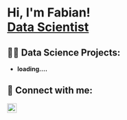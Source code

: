 <h1>Hi, I'm Fabian! <br/><a href="https://github.com/FabianHeide">Data Scientist</a>

<h2>👨‍💻 Data Science Projects:</h2>

- <b>loading....</b>


<h2> 🤳 Connect with me:</h2>

[<img align="left" alt="FabianHeide | LinkedIn" width="22px" src="https://cdn.jsdelivr.net/npm/simple-icons@v3/icons/linkedin.svg" />][linkedin]



[linkedin]: https://www.linkedin.com/in/fabian-heide-b26359136/

  
<!--

  
Here are some ideas to get you started:

- 🔭 I’m currently working on ...
- 🌱 I’m currently learning ...
- 👯 I’m looking to collaborate on ...
- 🤔 I’m looking for help with ...
- 💬 Ask me about ...
- 📫 How to reach me: ...
- 😄 Pronouns: ...
- ⚡ Fun fact: ...
-->
